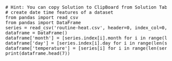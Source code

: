 <pre class="file" data-target="clipboard">
# Hint: You can copy Solution to ClipBoard from Solution Tab
# create date time features of a dataset
from pandas import read_csv
from pandas import DataFrame
series = read_csv('routine-heat.csv', header=0, index_col=0, parse_dates=True, squeeze=True)
dataframe = DataFrame()
dataframe['month'] = [series.index[i].month for i in range(len(series))]
dataframe['day'] = [series.index[i].day for i in range(len(series))]
dataframe['temperature'] = [series[i] for i in range(len(series))]
print(dataframe.head(7))
</pre>